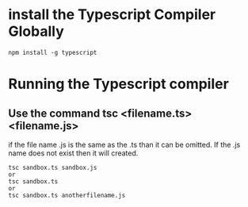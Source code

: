 # install the Typescript Compiler Globally

    npm install -g typescript

# Running the Typescript compiler

## Use the command tsc <filename.ts> <filename.js>

if the file name .js is the same as the .ts than it can be omitted. If the .js name does not exist then it will created.

    tsc sandbox.ts sandbox.js
    or
    tsc sandbox.ts
    or
    tsc sandbox.ts anotherfilename.js
